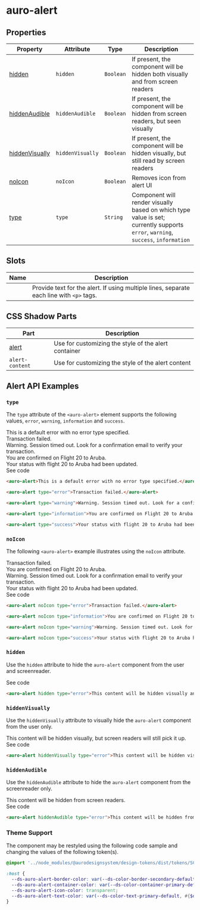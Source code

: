 <!-- AURO-GENERATED-CONTENT:START (FILE:src=./../docs/api.md) -->
<!-- The below content is automatically added from ./../docs/api.md -->

# auro-alert

## Properties

| Property         | Attribute        | Type      | Description                                      |
|------------------|------------------|-----------|--------------------------------------------------|
| [hidden](#hidden)         | `hidden`         | `Boolean` | If present, the component will be hidden both visually and from screen readers |
| [hiddenAudible](#hiddenAudible)  | `hiddenAudible`  | `Boolean` | If present, the component will be hidden from screen readers, but seen visually |
| [hiddenVisually](#hiddenVisually) | `hiddenVisually` | `Boolean` | If present, the component will be hidden visually, but still read by screen readers |
| [noIcon](#noIcon)         | `noIcon`         | `Boolean` | Removes icon from alert UI                       |
| [type](#type)           | `type`           | `String`  | Component will render visually based on which type value is set; currently supports `error`, `warning`, `success`, `information` |

## Slots

| Name | Description                                      |
|------|--------------------------------------------------|
|      | Provide text for the alert. If using multiple lines, separate each line with `<p>` tags. |

## CSS Shadow Parts

| Part            | Description                                      |
|-----------------|--------------------------------------------------|
| [alert](#alert)         | Use for customizing the style of the alert container |
| `alert-content` | Use for customizing the style of the alert content |
<!-- AURO-GENERATED-CONTENT:END -->

## Alert API Examples

### `type`

The `type` attribute of the `<auro-alert>` element supports the following values, `error`, `warning`, `information` and `success`.

<div class="exampleWrapper">
  <!-- AURO-GENERATED-CONTENT:START (FILE:src=./../apiExamples/basic.html) -->
  <!-- The below content is automatically added from ./../apiExamples/basic.html -->
  <auro-alert>This is a default error with no error type specified.</auro-alert>
  <!-- AURO-GENERATED-CONTENT:END -->
  <br>
  <!-- AURO-GENERATED-CONTENT:START (FILE:src=./../apiExamples/error.html) -->
  <!-- The below content is automatically added from ./../apiExamples/error.html -->
  <auro-alert type="error">Transaction failed.</auro-alert>
  <!-- AURO-GENERATED-CONTENT:END -->
  <br>
  <!-- AURO-GENERATED-CONTENT:START (FILE:src=./../apiExamples/warning.html) -->
  <!-- The below content is automatically added from ./../apiExamples/warning.html -->
  <auro-alert type="warning">Warning. Session timed out. Look for a confirmation email to verify your transaction.</auro-alert>
  <!-- AURO-GENERATED-CONTENT:END -->
  <br>
  <!-- AURO-GENERATED-CONTENT:START (FILE:src=./../apiExamples/information.html) -->
  <!-- The below content is automatically added from ./../apiExamples/information.html -->
  <auro-alert type="information">You are confirmed on Flight 20 to Aruba.</auro-alert>
  <!-- AURO-GENERATED-CONTENT:END -->
  <br>
  <!-- AURO-GENERATED-CONTENT:START (FILE:src=./../apiExamples/success.html) -->
  <!-- The below content is automatically added from ./../apiExamples/success.html -->
  <auro-alert type="success">Your status with flight 20 to Aruba had been updated.</auro-alert>
  <!-- AURO-GENERATED-CONTENT:END -->
</div>
<auro-accordion alignRight>
  <span slot="trigger">See code</span>
<!-- AURO-GENERATED-CONTENT:START (CODE:src=./../apiExamples/basic.html) -->
<!-- The below code snippet is automatically added from ./../apiExamples/basic.html -->

```html
<auro-alert>This is a default error with no error type specified.</auro-alert>
```
<!-- AURO-GENERATED-CONTENT:END -->
<!-- AURO-GENERATED-CONTENT:START (CODE:src=./../apiExamples/error.html) -->
<!-- The below code snippet is automatically added from ./../apiExamples/error.html -->

```html
<auro-alert type="error">Transaction failed.</auro-alert>
```
<!-- AURO-GENERATED-CONTENT:END -->
<!-- AURO-GENERATED-CONTENT:START (CODE:src=./../apiExamples/warning.html) -->
<!-- The below code snippet is automatically added from ./../apiExamples/warning.html -->

```html
<auro-alert type="warning">Warning. Session timed out. Look for a confirmation email to verify your transaction.</auro-alert>
```
<!-- AURO-GENERATED-CONTENT:END -->
<!-- AURO-GENERATED-CONTENT:START (CODE:src=./../apiExamples/information.html) -->
<!-- The below code snippet is automatically added from ./../apiExamples/information.html -->

```html
<auro-alert type="information">You are confirmed on Flight 20 to Aruba.</auro-alert>
```
<!-- AURO-GENERATED-CONTENT:END -->
<!-- AURO-GENERATED-CONTENT:START (CODE:src=./../apiExamples/success.html) -->
<!-- The below code snippet is automatically added from ./../apiExamples/success.html -->

```html
<auro-alert type="success">Your status with flight 20 to Aruba had been updated.</auro-alert>
```
<!-- AURO-GENERATED-CONTENT:END -->
</auro-accordion>

### `noIcon`

The following `<auro-alert>` example illustrates using the `noIcon` attribute.

<div class="exampleWrapper">
  <!-- AURO-GENERATED-CONTENT:START (FILE:src=./../apiExamples/error-no-icon.html) -->
  <!-- The below content is automatically added from ./../apiExamples/error-no-icon.html -->
  <auro-alert noIcon type="error">Transaction failed.</auro-alert>
  <!-- AURO-GENERATED-CONTENT:END -->
  <br>
  <!-- AURO-GENERATED-CONTENT:START (FILE:src=./../apiExamples/information-no-icon.html) -->
  <!-- The below content is automatically added from ./../apiExamples/information-no-icon.html -->
  <auro-alert noIcon type="information">You are confirmed on Flight 20 to Aruba.</auro-alert>
  <!-- AURO-GENERATED-CONTENT:END -->
  <br>
  <!-- AURO-GENERATED-CONTENT:START (FILE:src=./../apiExamples/warning-no-icon.html) -->
  <!-- The below content is automatically added from ./../apiExamples/warning-no-icon.html -->
  <auro-alert noIcon type="warning">Warning. Session timed out. Look for a confirmation email to verify your transaction.</auro-alert>
  <!-- AURO-GENERATED-CONTENT:END -->
  <br>
  <!-- AURO-GENERATED-CONTENT:START (FILE:src=./../apiExamples/success-no-icon.html) -->
  <!-- The below content is automatically added from ./../apiExamples/success-no-icon.html -->
  <auro-alert noIcon type="success">Your status with flight 20 to Aruba had been updated.</auro-alert>
  <!-- AURO-GENERATED-CONTENT:END -->
  <br>
</div>
<auro-accordion alignRight>
  <span slot="trigger">See code</span>
<!-- AURO-GENERATED-CONTENT:START (CODE:src=./../apiExamples/error-no-icon.html) -->
<!-- The below code snippet is automatically added from ./../apiExamples/error-no-icon.html -->

```html
<auro-alert noIcon type="error">Transaction failed.</auro-alert>
```
<!-- AURO-GENERATED-CONTENT:END -->
<!-- AURO-GENERATED-CONTENT:START (CODE:src=./../apiExamples/information-no-icon.html) -->
<!-- The below code snippet is automatically added from ./../apiExamples/information-no-icon.html -->

```html
<auro-alert noIcon type="information">You are confirmed on Flight 20 to Aruba.</auro-alert>
```
<!-- AURO-GENERATED-CONTENT:END -->
<!-- AURO-GENERATED-CONTENT:START (CODE:src=./../apiExamples/warning-no-icon.html) -->
<!-- The below code snippet is automatically added from ./../apiExamples/warning-no-icon.html -->

```html
<auro-alert noIcon type="warning">Warning. Session timed out. Look for a confirmation email to verify your transaction.</auro-alert>
```
<!-- AURO-GENERATED-CONTENT:END -->
<!-- AURO-GENERATED-CONTENT:START (CODE:src=./../apiExamples/success-no-icon.html) -->
<!-- The below code snippet is automatically added from ./../apiExamples/success-no-icon.html -->

```html
<auro-alert noIcon type="success">Your status with flight 20 to Aruba had been updated.</auro-alert>
```
<!-- AURO-GENERATED-CONTENT:END -->
</auro-accordion>

### `hidden`

Use the `hidden` attribute to hide the `auro-alert` component from the user and screenreader.

<div class="exampleWrapper">
  <!-- AURO-GENERATED-CONTENT:START (FILE:src=./../apiExamples/hidden.html) -->
  <!-- The below content is automatically added from ./../apiExamples/hidden.html -->
  <auro-alert hidden type="error">This content will be hidden visually and from screen readers.</auro-alert>
  <!-- AURO-GENERATED-CONTENT:END -->
</div>
<auro-accordion alignRight>
  <span slot="trigger">See code</span>
<!-- AURO-GENERATED-CONTENT:START (CODE:src=./../apiExamples/hidden.html) -->
<!-- The below code snippet is automatically added from ./../apiExamples/hidden.html -->

```html
<auro-alert hidden type="error">This content will be hidden visually and from screen readers.</auro-alert>
```
<!-- AURO-GENERATED-CONTENT:END -->
</auro-accordion>

### `hiddenVisually`

Use the `hiddenVisually` attribute to visually hide the `auro-alert` component from the user only.

<div class="exampleWrapper">
  <!-- AURO-GENERATED-CONTENT:START (FILE:src=./../apiExamples/hidden-visually.html) -->
  <!-- The below content is automatically added from ./../apiExamples/hidden-visually.html -->
  <auro-alert hiddenVisually type="error">This content will be hidden visually, but screen readers will still pick it up.</auro-alert>
  <!-- AURO-GENERATED-CONTENT:END -->
</div>
<auro-accordion alignRight>
  <span slot="trigger">See code</span>
<!-- AURO-GENERATED-CONTENT:START (CODE:src=./../apiExamples/hidden-visually.html) -->
<!-- The below code snippet is automatically added from ./../apiExamples/hidden-visually.html -->

```html
<auro-alert hiddenVisually type="error">This content will be hidden visually, but screen readers will still pick it up.</auro-alert>
```
<!-- AURO-GENERATED-CONTENT:END -->
</auro-accordion>

### `hiddenAudible`

Use the `hiddenAudible` attribute to hide the `auro-alert` component from the screenreader only.

<div class="exampleWrapper">
  <!-- AURO-GENERATED-CONTENT:START (FILE:src=./../apiExamples/hidden-audible.html) -->
  <!-- The below content is automatically added from ./../apiExamples/hidden-audible.html -->
  <auro-alert hiddenAudible type="error">This content will be hidden from screen readers.</auro-alert>
  <!-- AURO-GENERATED-CONTENT:END -->
</div>
<auro-accordion alignRight>
  <span slot="trigger">See code</span>
<!-- AURO-GENERATED-CONTENT:START (CODE:src=./../apiExamples/hidden-audible.html) -->
<!-- The below code snippet is automatically added from ./../apiExamples/hidden-audible.html -->

```html
<auro-alert hiddenAudible type="error">This content will be hidden from screen readers.</auro-alert>
```
<!-- AURO-GENERATED-CONTENT:END -->
</auro-accordion>

### Theme Support

The component may be restyled using the following code sample and changing the values of the following token(s).

<!-- AURO-GENERATED-CONTENT:START (CODE:src=./../src/tokens.scss) -->
<!-- The below code snippet is automatically added from ./../src/tokens.scss -->

```scss
@import '../node_modules/@aurodesignsystem/design-tokens/dist/tokens/SCSSVariables';

:host {
  --ds-auro-alert-border-color: var(--ds-color-border-secondary-default, #{$ds-color-border-secondary-default});
  --ds-auro-alert-container-color: var(--ds-color-container-primary-default, #{$ds-color-container-primary-default});
  --ds-auro-alert-icon-color: transparent;
  --ds-auro-alert-text-color: var(--ds-color-text-primary-default, #{$ds-color-text-primary-default});
}
```
<!-- AURO-GENERATED-CONTENT:END -->
